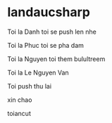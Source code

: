 # landaucsharp

Toi la Danh toi se push len nhe

Toi la Phuc toi se pha dam 

Toi la Nguyen toi them bulultreem

Toi la Le Nguyen Van

Toi push thu lai

xin chao 

toiancut
